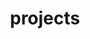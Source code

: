 ---
layout: profiles
permalink: /projects/
title: projects
description: 
nav: true
nav_order: 3

profiles:
  # if you want to include more than one profile, just replicate the following block
  # and create one content file for each profile inside _pages/

  - align: left
    image: funder/nrf2.jpg
    content: about_project_7.md
    image_circular: false # crops the image to make it circular
    more_info: 
  - align: left
    image: funder/nrf2.jpg
    content: about_project_6.md
    image_circular: false # crops the image to make it circular
    more_info: 

  - align: left
    image: funder/nrf2.jpg
    content: about_project_5.md
    image_circular: false # crops the image to make it circular
    more_info: 
  - align: left
    image: funder/nrf2.jpg
    content: about_project_4.md
    image_circular: false # crops the image to make it circular
    more_info: 

  - align: left
    image: funder/nrf2.jpg
    content: about_project_3.md
    image_circular: false # crops the image to make it circular
    more_info: 

  - align: left
    image: funder/smc.jpg
    content: about_project_2.md
    image_circular: false # crops the image to make it circular
    more_info: 

  - align: left
    image: funder/nrf2.jpg
    content: about_project_1.md
    image_circular: false # crops the image to make it circular
    more_info: 

---